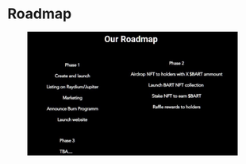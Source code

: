 # Roadmap

<figure><img src=".gitbook/assets/2037a034-b037-4225-a7fa-4eb5d288669c.jfif" alt=""><figcaption></figcaption></figure>
